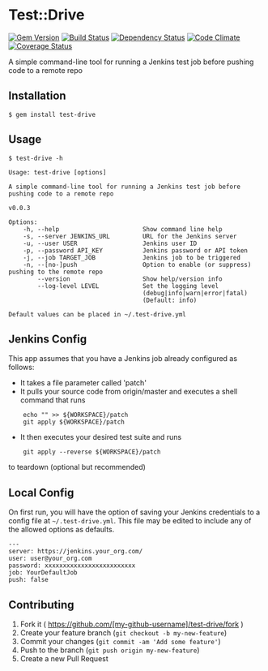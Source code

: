 # Test::Drive

[![Gem Version](http://img.shields.io/gem/v/test-drive.svg)][gem]
[![Build Status](http://img.shields.io/travis/amplify-education/test-drive.svg)][travis]
[![Dependency Status](http://img.shields.io/gemnasium/amplify-education/test-drive.svg)][gemnasium]
[![Code Climate](http://img.shields.io/codeclimate/github/amplify-education/test-drive/badges/gpa.svg)][codeclimate]
[![Coverage Status](https://coveralls.io/repos/amplify-education/test-drive/badge.svg)][testcoverage]

[gem]: https://rubygems.org/gems/test-drive
[travis]: http://travis-ci.org/amplify-education/test-drive
[gemnasium]: https://gemnasium.com/amplify-education/test-drive
[codeclimate]: https://codeclimate.com/github/amplify-education/test-drive
[testcoverage]: https://coveralls.io/r/amplify-education/test-drive

A simple command-line tool for running a Jenkins test job before pushing code to a remote repo

## Installation

    $ gem install test-drive

## Usage

    $ test-drive -h
    
    Usage: test-drive [options]
    
    A simple command-line tool for running a Jenkins test job before pushing code to a remote repo
    
    v0.0.3
    
    Options:
        -h, --help                       Show command line help
        -s, --server JENKINS_URL         URL for the Jenkins server
        -u, --user USER                  Jenkins user ID
        -p, --password API_KEY           Jenkins password or API token
        -j, --job TARGET_JOB             Jenkins job to be triggered
        -n, --[no-]push                  Option to enable (or suppress) pushing to the remote repo
            --version                    Show help/version info
            --log-level LEVEL            Set the logging level
                                         (debug|info|warn|error|fatal)
                                         (Default: info)
    
    Default values can be placed in ~/.test-drive.yml

## Jenkins Config

This app assumes that you have a Jenkins job already configured as follows:

* It takes a file parameter called 'patch'
* It pulls your source code from origin/master and executes a shell command that runs

```
    echo "" >> ${WORKSPACE}/patch
    git apply ${WORKSPACE}/patch
```

* It then executes your desired test suite and runs

```
    git apply --reverse ${WORKSPACE}/patch
```

   to teardown (optional but recommended)

## Local Config

On first run, you will have the option of saving your Jenkins credentials to a config 
file at `~/.test-drive.yml`. This file may be edited to include any of the allowed 
options as defaults.

    ---
    server: https://jenkins.your_org.com/
    user: user@your_org.com
    password: xxxxxxxxxxxxxxxxxxxxxxxxx
    job: YourDefaultJob
    push: false

## Contributing

1. Fork it ( https://github.com/[my-github-username]/test-drive/fork )
2. Create your feature branch (`git checkout -b my-new-feature`)
3. Commit your changes (`git commit -am 'Add some feature'`)
4. Push to the branch (`git push origin my-new-feature`)
5. Create a new Pull Request
